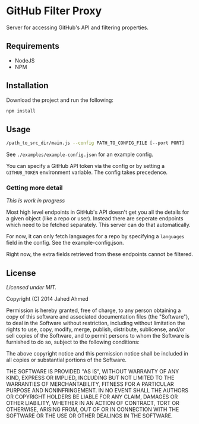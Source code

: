 # GitHub Filter Proxy
Server for accessing GitHub's API and filtering properties.

## Requirements
- NodeJS
- NPM

## Installation
Download the project and run the following:

```sh
npm install
```

## Usage
```sh
/path_to_src_dir/main.js --config PATH_TO_CONFIG_FILE [--port PORT]
```

See `./examples/example-config.json` for an example config.

You can specify a GitHub API token via the config or by setting a
`GITHUB_TOKEN` environment variable. The config takes precedence.

### Getting more detail
*This is work in progress*

Most high level endpoints in GitHub's API doesn't get you all the details for a given object (like a repo or user). Instead there are seperate endpoints which need to be fetched separately. This server can do that automatically.

For now, it can only fetch languages for a repo by specifying a `languages` field in the config. See the example-config.json.

Right now, the extra fields retrieved from these endpoints cannot be filtered.

## License
*Licensed under MIT.*

Copyright (C) 2014 Jahed Ahmed

Permission is hereby granted, free of charge, to any person obtaining a copy of this software and associated documentation files (the "Software"), to deal in the Software without restriction, including without limitation the rights to use, copy, modify, merge, publish, distribute, sublicense, and/or sell copies of the Software, and to permit persons to whom the Software is furnished to do so, subject to the following conditions:

The above copyright notice and this permission notice shall be included in all copies or substantial portions of the Software.

THE SOFTWARE IS PROVIDED "AS IS", WITHOUT WARRANTY OF ANY KIND, EXPRESS OR IMPLIED, INCLUDING BUT NOT LIMITED TO THE WARRANTIES OF MERCHANTABILITY, FITNESS FOR A PARTICULAR PURPOSE AND NONINFRINGEMENT. IN NO EVENT SHALL THE AUTHORS OR COPYRIGHT HOLDERS BE LIABLE FOR ANY CLAIM, DAMAGES OR OTHER LIABILITY, WHETHER IN AN ACTION OF CONTRACT, TORT OR OTHERWISE, ARISING FROM, OUT OF OR IN CONNECTION WITH THE SOFTWARE OR THE USE OR OTHER DEALINGS IN THE SOFTWARE.